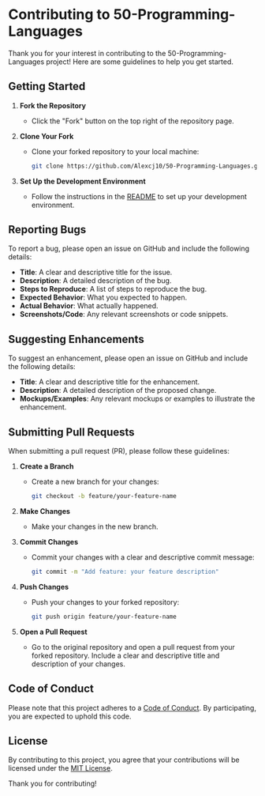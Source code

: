 # Contributing to 50-Programming-Languages

Thank you for your interest in contributing to the 50-Programming-Languages project! Here are some guidelines to help you get started.

## Getting Started

1. **Fork the Repository**
   - Click the "Fork" button on the top right of the repository page.

2. **Clone Your Fork**
   - Clone your forked repository to your local machine:
     ```sh
     git clone https://github.com/Alexcj10/50-Programming-Languages.git
     ```

3. **Set Up the Development Environment**
   - Follow the instructions in the [README](Development-Environment-README.md) to set up your development environment.

## Reporting Bugs

To report a bug, please open an issue on GitHub and include the following details:

- **Title**: A clear and descriptive title for the issue.
- **Description**: A detailed description of the bug.
- **Steps to Reproduce**: A list of steps to reproduce the bug.
- **Expected Behavior**: What you expected to happen.
- **Actual Behavior**: What actually happened.
- **Screenshots/Code**: Any relevant screenshots or code snippets.

## Suggesting Enhancements

To suggest an enhancement, please open an issue on GitHub and include the following details:

- **Title**: A clear and descriptive title for the enhancement.
- **Description**: A detailed description of the proposed change.
- **Mockups/Examples**: Any relevant mockups or examples to illustrate the enhancement.

## Submitting Pull Requests

When submitting a pull request (PR), please follow these guidelines:

1. **Create a Branch**
   - Create a new branch for your changes:
     ```sh
     git checkout -b feature/your-feature-name
     ```

2. **Make Changes**
   - Make your changes in the new branch.

3. **Commit Changes**
   - Commit your changes with a clear and descriptive commit message:
     ```sh
     git commit -m "Add feature: your feature description"
     ```

4. **Push Changes**
   - Push your changes to your forked repository:
     ```sh
     git push origin feature/your-feature-name
     ```

5. **Open a Pull Request**
   - Go to the original repository and open a pull request from your forked repository. Include a clear and descriptive title and description of your changes.

## Code of Conduct

Please note that this project adheres to a [Code of Conduct](CODE_OF_CONDUCT.md). By participating, you are expected to uphold this code.

## License

By contributing to this project, you agree that your contributions will be licensed under the [MIT License](LICENSE).

Thank you for contributing!
